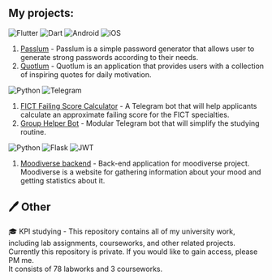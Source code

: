 ## My projects:<br>

![Flutter](https://img.shields.io/badge/Flutter-0175c2.svg?style=for-the-badge&logo=Flutter&logoColor=white) 
![Dart](https://img.shields.io/badge/dart-%230175C2.svg?style=for-the-badge&logo=dart&logoColor=white)
![Android](https://img.shields.io/badge/Android-0175c2?style=for-the-badge&logo=android&logoColor=white) 
![iOS](https://img.shields.io/badge/iOS-0175c2?style=for-the-badge&logo=ios&logoColor=white)<br>

1. [Passlum](https://github.com/tortamque/Passlum) - Passlum is a simple password generator that allows user to generate strong passwords according to their needs.
2. [Quotlum](https://github.com/tortamque/Quotlum) - Quotlum is an application that provides users with a collection of inspiring quotes for daily motivation.

![Python](https://img.shields.io/badge/python-0175C2?style=for-the-badge&logo=python&logoColor=white)
![Telegram](https://img.shields.io/badge/Telegram-0175C2?style=for-the-badge&logo=telegram&logoColor=white)<br>
1. [FICT Failing Score Calculator](https://github.com/tortamque/fict-failing-score-calculator) - A Telegram bot that will help applicants calculate an approximate failing score for the FICT specialties.
2. [Group Helper Bot](https://github.com/tortamque/group-helper-bot) - Modular Telegram bot that will simplify the studying routine.

![Python](https://img.shields.io/badge/python-0175C2?style=for-the-badge&logo=python&logoColor=white)
![Flask](https://img.shields.io/badge/flask-0175C2.svg?style=for-the-badge&logo=flask&logoColor=white)
![JWT](https://img.shields.io/badge/JWT-0175C2?style=for-the-badge&logo=JSON%20web%20tokens)<br>
1. [Moodiverse backend](https://github.com/tortamque/moodiverse-backend/tree/development) - Back-end application for moodiverse project. Moodiverse is a website for gathering information about your mood and getting statistics about it.

## 🖊️ Other
🎓 KPI studying - This repository contains all of my university work, including lab assignments, courseworks, and other related projects. Currently this repository is private. If you would like to gain access, please PM me.<br>
It consists of 78 labworks and 3 courseworks.
